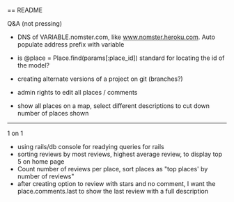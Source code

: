 == README

Q&A (not pressing)

- DNS of VARIABLE.nomster.com, like www.nomster.heroku.com. Auto populate address prefix with variable
- is @place = Place.find(params[:place_id]) standard for locating the id of the model?
- creating alternate versions of a project on git (branches?)
- admin rights to edit all places / comments

- show all places on a map, select different descriptions to cut down number of places shown

*****
1 on 1

- using rails/db console for readying queries for rails
- sorting reviews by most reviews, highest average review, to display top 5 on home page
- Count number of reviews per place, sort places as "top places' by number of reviews"
- after creating option to review with stars and no comment, I want the place.comments.last to show the last review with a full description